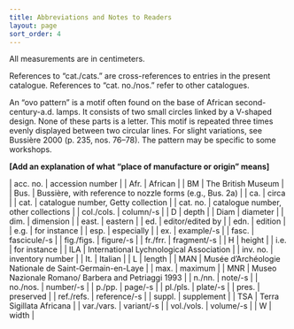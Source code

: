 ```yaml
---
title: Abbreviations and Notes to Readers
layout: page
sort_order: 4
---
```


All measurements are in centimeters.

References to “cat./cats.” are cross-references to entries in the present catalogue. References to “cat. no./nos.” refer to other catalogues.

An “ovo pattern” is a motif often found on the base of African second-century-a.d. lamps. It consists of two small circles linked by a V-shaped design. None of these parts is a letter. This motif is repeated three times evenly displayed between two circular lines. For slight variations, see Bussière 2000 (p. 235, nos. 76–78). The pattern may be specific to some workshops.

**[Add an explanation of what “place of manufacture or origin” means]**

| acc. no. | accession number |
| Afr. | African |
| BM | The British Museum |
| Bus. | Bussière, with reference to nozzle forms (e.g., Bus. 2a) |
| ca. | circa |
| cat. | catalogue number, Getty collection |
| cat. no. | catalogue number, other collections |
| col./cols. | column/-s |
| D | depth |
| Diam | diameter |
| dim. | dimension |
| east. | eastern |
| ed. | editor/edited by |
| edn. | edition |
| e.g. | for instance |
| esp. | especially |
| ex. | example/-s |
| fasc. | fascicule/-s |
| fig./figs. | figure/-s |
| fr./frr. | fragment/-s |
| H | height |
| i.e. | for instance |
| ILA | International Lychnological Association |
| inv. no. | inventory number |
| It. | Italian |
| L | length |
| MAN | Musée d’Archéologie Nationale de Saint-Germain-en-Laye |
| max. | maximum |
| MNR | Museo Nazionale Romano/ Barbera and Petriaggi 1993 |
| n./nn. | note/-s |
| no./nos. | number/-s |
| p./pp. | page/-s |
| pl./pls. | plate/-s |
| pres. | preserved |
| ref./refs. | reference/-s |
| suppl. | supplement |
| TSA | Terra Sigillata Africana |
| var./vars. | variant/-s |
| vol./vols. | volume/-s |
| W | width |
